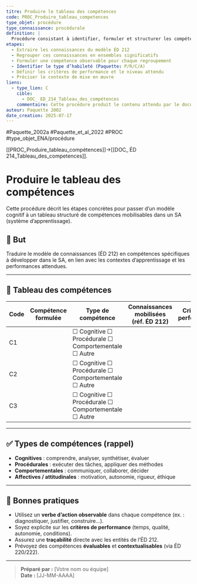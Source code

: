 ```yaml
---
titre: Produire le tableau des compétences
code: PROC_Produire_tableau_competences
type_objet: procédure
type_connaissance: procédurale
definition: |
  Procédure consistant à identifier, formuler et structurer les compétences à développer dans un système d’apprentissage, à partir des connaissances issues du modèle cognitif (ÉD 212), en précisant le type de compétence, les connaissances mobilisées, les habiletés sollicitées, les critères et niveaux de performance, ainsi que les contextes de mise en œuvre.
etapes:
  - Extraire les connaissances du modèle ÉD 212
  - Regrouper ces connaissances en ensembles significatifs
  - Formuler une compétence observable pour chaque regroupement
  - Identifier le type d’habileté (Paquette: P/R/C/A)
  - Définir les critères de performance et le niveau attendu
  - Préciser le contexte de mise en œuvre
liens:
  - type_lien: C
    cible:
      - DOC_ ED_214_Tableau_des_compétences
    commentaire: Cette procédure produit le contenu attendu par le document ÉD 214
auteur: Paquette 2002
date_creation: 2025-07-17
---
```

#Paquette_2002a   #Paquette_et_al_2022 
#PROC
#type_objet_ENA/procédure

[[PROC_Produire_tableau_compétences]]→[[DOC_ ÉD 214_Tableau_des_competences]].

# Produire le tableau des compétences

Cette procédure décrit les étapes concrètes pour passer d’un modèle cognitif à un tableau structuré de compétences mobilisables dans un SA (système d’apprentissage).


## 🎯 But
Traduire le modèle de connaissances (ÉD 212) en compétences spécifiques à développer dans le SA, en lien avec les contextes d’apprentissage et les performances attendues.

---

## 🔹 Tableau des compétences

| Code | Compétence formulée | Type de compétence                                  | Connaissances mobilisées (réf. ÉD 212) | Critère de performance |
| ---- | ------------------- | --------------------------------------------------- | -------------------------------------- | ---------------------- |
| C1   |                     | ☐ Cognitive ☐ Procédurale ☐ Comportementale ☐ Autre |                                        |                        |
| C2   |                     | ☐ Cognitive ☐ Procédurale ☐ Comportementale ☐ Autre |                                        |                        |
| C3   |                     | ☐ Cognitive ☐ Procédurale ☐ Comportementale ☐ Autre |                                        |                        |

---

## ✅ Types de compétences (rappel)

- **Cognitives** : comprendre, analyser, synthétiser, évaluer
- **Procédurales** : exécuter des tâches, appliquer des méthodes
- **Comportementales** : communiquer, collaborer, décider
- **Affectives / attitudinales** : motivation, autonomie, rigueur, éthique

---

## 🧠 Bonnes pratiques

- Utilisez un **verbe d’action observable** dans chaque compétence (ex. : diagnostiquer, justifier, construire…).
- Soyez explicite sur les **critères de performance** (temps, qualité, autonomie, conditions).
- Assurez une **traçabilité** directe avec les entités de l’ÉD 212.
- Prévoyez des compétences **évaluables** et **contextualisables** (via ÉD 220/222).

---

> **Préparé par :** [Votre nom ou équipe]  
> **Date :** [JJ-MM-AAAA]
